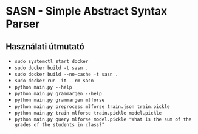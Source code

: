 # SASN - Simple Abstract Syntax Parser

## Használati útmutató

* `sudo systemctl start docker`
* `sudo docker build -t sasn .`
* `sudo docker build --no-cache -t sasn .`
* `sudo docker run -it --rm sasn`
* `python main.py --help`
* `python main.py grammargen --help`
* `python main.py grammargen mlforse`
* `python main.py preprocess mlforse train.json train.pickle`
* `python main.py train mlforse train.pickle model.pickle`
* `python main.py query mlforse model.pickle "What is the sum of the grades of the students in class?"`
